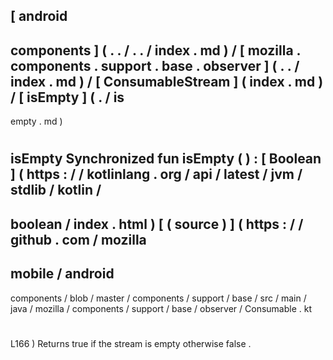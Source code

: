 [
android
-
components
]
(
.
.
/
.
.
/
index
.
md
)
/
[
mozilla
.
components
.
support
.
base
.
observer
]
(
.
.
/
index
.
md
)
/
[
ConsumableStream
]
(
index
.
md
)
/
[
isEmpty
]
(
.
/
is
-
empty
.
md
)
#
isEmpty
Synchronized
fun
isEmpty
(
)
:
[
Boolean
]
(
https
:
/
/
kotlinlang
.
org
/
api
/
latest
/
jvm
/
stdlib
/
kotlin
/
-
boolean
/
index
.
html
)
[
(
source
)
]
(
https
:
/
/
github
.
com
/
mozilla
-
mobile
/
android
-
components
/
blob
/
master
/
components
/
support
/
base
/
src
/
main
/
java
/
mozilla
/
components
/
support
/
base
/
observer
/
Consumable
.
kt
#
L166
)
Returns
true
if
the
stream
is
empty
otherwise
false
.
